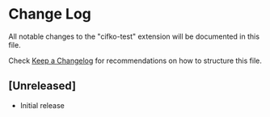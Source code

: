 # Change Log

All notable changes to the "cifko-test" extension will be documented in this file.

Check [Keep a Changelog](http://keepachangelog.com/) for recommendations on how to structure this file.

## [Unreleased]

- Initial release